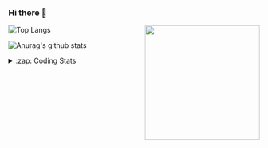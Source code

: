 ### Hi there 👋

<!--
**tao8687/tao8687** is a ✨ _special_ ✨ repository because its `README.md` (this file) appears on your GitHub profile.

Here are some ideas to get you started:

- 🔭 I’m currently working on ...
- 🌱 I’m currently learning ...
- 👯 I’m looking to collaborate on ...
- 🤔 I’m looking for help with ...
- 💬 Ask me about ...
- 📫 How to reach me: ...
- 😄 Pronouns: ...
- ⚡ Fun fact: ...
-->

<img align='right' src="https://media.giphy.com/media/M9gbBd9nbDrOTu1Mqx/giphy.gif" width="230">

![Top Langs](https://github-readme-stats.vercel.app/api/top-langs/?username=tao8687&layout=compact&title_color=23238E&text_color=A67D3D)

![Anurag's github stats](https://github-readme-stats.vercel.app/api?username=tao8687&show_icons=true&&text_color=A67D3D&title_color=23238E&show_icons=false&count_private=true&hide=stars)

<details>
  <summary>:zap: Coding Stats</summary>
  <b>
<!--START_SECTION:waka-->
```text
Week: 08 December, 2020 - 15 December, 2020

Other   10 hrs 49 mins  ███████████████░░░░░░░░░░   59.83 % 
C++     2 hrs 31 mins   ███▒░░░░░░░░░░░░░░░░░░░░░   13.98 % 
Lua     1 hr 56 mins    ██▓░░░░░░░░░░░░░░░░░░░░░░   10.74 % 
CMake   48 mins         █░░░░░░░░░░░░░░░░░░░░░░░░   04.43 % 
YAML    40 mins         █░░░░░░░░░░░░░░░░░░░░░░░░   03.76 % 
```
<!--END_SECTION:waka-->
</details>
